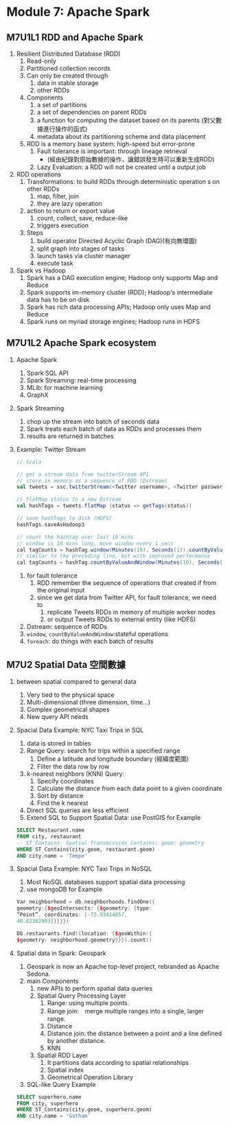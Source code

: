 # Module 7: Apache Spark
## M7U1L1 RDD and Apache Spark
1. Resilient Distributed Database (RDD)
    1. Read-only
    2. Partitioned collection records
    3. Can only be created through
        1. data in stable storage
        2. other RDDs
    4. Components
        1. a set of partitions
        2. a set of dependencies on parent RDDs
        3. a function for computing the dataset based on its parents (對父數據進行操作的函式)
        4. metadata about its partitioning scheme and data placement
    5. RDD is a memory base system: high-speed but error-prone
        1. Fault tolerance is important: through lineage retrieval 
            - (經由紀錄對原始數據的操作，讓錯誤發生時可以重新生成RDD)
        2. Lazy Evaluation: a RDD will not be created until a output job
2. RDD operations
    1. Transformations: to build RDDs through deterministic operation s on other RDDs
        1. map, filter, join
        2. they are lazy operation
    2. action to return or export value
        1. count, collect, save, reduce-like
        2. triggers execution
    3. Steps
        1. build operator Directed Acyclic Graph (DAG)(有向無環圖)
        2. split graph into stages of tasks
        3. launch tasks via cluster manager
        4. execute task
3. Spark vs Hadoop
    1. Spark has a DAG execution engine; Hadoop only supports Map and Reduce
    2. Spark supports im-memory cluster (RDD); Hadoop's intermediate data has to be on disk
    3. Spark has rich data processing APIs; Hadoop only uses Map and Reduce
    4. Spark runs on myriad storage engines; Hadoop runs in HDFS


## M7U1L2 Apache Spark ecosystem
1. Apache Spark
    1. Spark SQL API
    2. Spark Streaming: real-time processing
    3. MLib: for machine learning
    4. GraphX
2. Spark Streaming
    1. chop up the stream into batch of seconds data
    2. Spark treats each batch of data as RDDs and processes them
    3. results are returned in batches

3. Example: Twitter Stream
    ```scala
    // Scala

    // get a stream data from twitterStream API
    // store in memory as a sequence of RDD (Dstream)
    val tweets = ssc.twitterStream(<Twitter username>, <Twitter password>)

    // flatMap status to a new Dstream
    val hashTags = tweets.flatMap (status => getTags(status))

    // save hashTags to disk (HDFS)
    hashTags.saveAsHadoop3

    // count the hashtag over last 10 mins
    // window is 10 mins long, move window every 1 secs
    cal tagCounts = hashTag.window(Minutes(10), Seconds(1)).countByValue()
    // similar to the preceding line, but with improved performance
    cal tagCounts = hashTag.countByValueAndWindow(Minutes(10), Seconds(1))
    ```
    1. for fault tolerance
        1. RDD remember the sequence of operations that created if from the original input
        2. since we get data from Twitter API, for fault tolerance, we need to
            1. replicate Tweets RDDs in memory of multiple worker nodes
            2. or output Tweets RDDs to external entity (like HDFS)
    2. Dstream: sequence of RDDs
    3. `window`, `countByValueAndWindow`:stateful operations
    4. `foreach`: do things with each batch of results

## M7U2 Spatial Data 空間數據
1. between spatial compared to general data
    1. Very tied to the physical space
    2. Multi-dimensional (three dimension, time...)
    3. Complex geometrical shapes
    5. New query API needs
2. Spacial Data Example: NYC Taxi Trips in SQL
    1. data is stored in tables
    2. Range Query: search for trips within a specified range
        1. Define a latitude and longitude boundary (經緯度範圍)
        2. Filter the data row by row
    3. k-nearest neighbors (KNN) Query:
        1. Specify coordinates
        2. Calculate the distance from each data point to a given coordinate
        3. Sort by distance
        4. Find the k nearest
    4. Direct SQL queries are less efficient
    5. Extend SQL to Support Spatial Data: use PostGIS for Example
    ```sql
    SELECT Restaurant.name
    FROM city, restaurant
    -- ST_Contains: Spatial Transmission Contains; geom: geometry
    WHERE ST_Contains(city.geom, restaurant.geom)
    AND city.name = 'Tempe'
    ```

3. Spacial Data Example: NYC Taxi Trips in NoSQL
    1. Most NoSQL databases support spatial data processing
    2. use mongoDB for Example
    ```cpp
    Var neighborhood = db.neighborhoods.findOne({
    geometry:{$geoIntersects: {$geometry: {type:
    “Point”, coordinates: [-73.93414657,
    40.82302903]}}}})

    Db.restaurants.find({location: {$geoWithin:{
    $geometry: neighborhood.geometry}}}).count()
    ```

4. Spatial data in Spark: Geospark
    1. Geospark is now an Apache top-level project, rebranded as Apache Sedona.
    2. main Components
        1. new APIs to perform spatial data queries
        2. Spatial Query Processing Layer
            1. Range: using multiple points.
            2. Range join:　merge multiple ranges into a single, larger range.
            3. Distance
            4. Distance join: the distance between a point and a line defined by another distance.
            5. KNN
        3. Spatial RDD Layer
            1. It partitions data according to spatial relationships
            2. Spatial index
            3. Geometrical Operation Library
    3. SQL-like Query Example
    ```sql
    SELECT superhero.name
    FROM city, superhero
    WHERE ST_Contains(city.geom, superhero.geom)
    AND city.name = 'Gotham'
    ```
    
